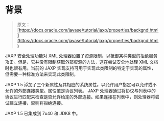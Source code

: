 # 背景

> 原文： [https://docs.oracle.com/javase/tutorial/jaxp/properties/backgnd.html](https://docs.oracle.com/javase/tutorial/jaxp/properties/backgnd.html)

JAXP 安全处理功能对 XML 处理器设置了资源限制，以抵御某种类型的拒绝服务攻击。但是，它并没有限制获取外部资源的方法，这在尝试安全地处理 XML 文档时也很有用。当前的 JAXP 实现支持可用于实现此类限制的特定于实现的属性，但需要一种标准方法来实现此类限制。

JAXP 1.5 添加了三个新属性及其相应的系统属性，以允许用户指定可以允许或不允许的外部连接类型。属性值是协议列表。 JAXP 处理器通过将协议与列表中的协议进行匹配来检查是否允许给定的外部连接。如果连接在列表中，则处理器将尝试建立连接，否则将拒绝连接。

JAXP 1.5 已集成到 7u40 和 JDK8 中。